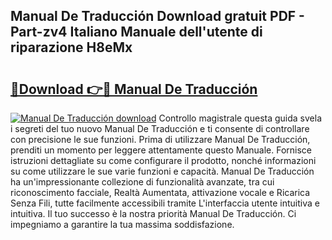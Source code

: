 ## Manual De Traducción Download gratuit PDF - Part-zv4 Italiano Manuale dell'utente di riparazione H8eMx

# <h2><a href="http://dfgaec.blite.top/?on=Manual+De+Traducci%c3%b3n">🔗Download 👉🔴 Manual De Traducción</a></h2>

[![Manual De Traducción download](https://i.imgur.com/lujVjoI.png)](http://dfgaec.blite.top/?on=Manual+De+Traducci%c3%b3n)
Controllo magistrale questa guida svela i segreti del tuo nuovo Manual De Traducción e ti consente di controllare con precisione le sue funzioni. Prima di utilizzare Manual De Traducción, prenditi un momento per leggere attentamente questo Manuale. Fornisce istruzioni dettagliate su come configurare il prodotto, nonché informazioni su come utilizzare le sue varie funzioni e capacità. Manual De Traducción ha un'impressionante collezione di funzionalità avanzate, tra cui riconoscimento facciale, Realtà Aumentata, attivazione vocale e Ricarica Senza Fili, tutte facilmente accessibili tramite L'interfaccia utente intuitiva e intuitiva. Il tuo successo è la nostra priorità Manual De Traducción. Ci impegniamo a garantire la tua massima soddisfazione.
